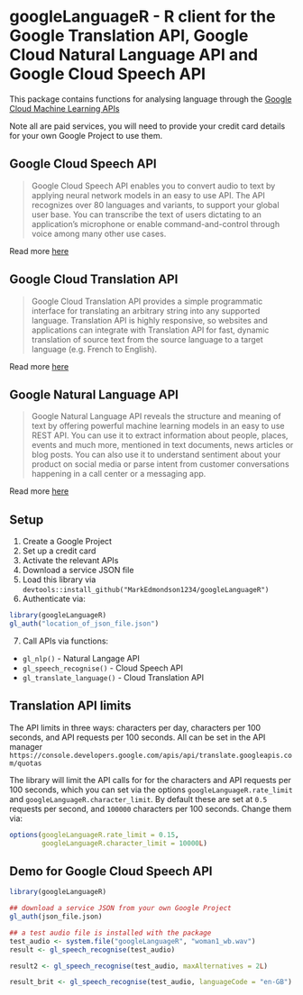 # googleLanguageR - R client for the Google Translation API, Google Cloud Natural Language API and Google Cloud Speech API

This package contains functions for analysing language through the [Google Cloud Machine Learning APIs](https://cloud.google.com/products/machine-learning/)

Note all are paid services, you will need to provide your credit card details for your own Google Project to use them.

## Google Cloud Speech API

> Google Cloud Speech API enables you to convert audio to text by applying neural network models in an easy to use API. The API recognizes over 80 languages and variants, to support your global user base. You can transcribe the text of users dictating to an application’s microphone or enable command-and-control through voice among many other use cases. 

Read more [here](https://cloud.google.com/speech/)

## Google Cloud Translation API

> Google Cloud Translation API provides a simple programmatic interface for translating an arbitrary string into any supported language. Translation API is highly responsive, so websites and applications can integrate with Translation API for fast, dynamic translation of source text from the source language to a target language (e.g. French to English). 

Read more [here](https://cloud.google.com/translate/)

## Google Natural Language API

> Google Natural Language API reveals the structure and meaning of text by offering powerful machine learning models in an easy to use REST API. You can use it to extract information about people, places, events and much more, mentioned in text documents, news articles or blog posts. You can also use it to understand sentiment about your product on social media or parse intent from customer conversations happening in a call center or a messaging app. 

Read more [here](https://cloud.google.com/natural-language/)

## Setup

1. Create a Google Project
2. Set up a credit card
3. Activate the relevant APIs
4. Download a service JSON file
5. Load this library via `devtools::install_github("MarkEdmondson1234/googleLanguageR")`
6. Authenticate via:

```r
library(googleLanguageR)
gl_auth("location_of_json_file.json")
```

7. Call APIs via functions:

* `gl_nlp()` - Natural Langage API
* `gl_speech_recognise()` - Cloud Speech API
* `gl_translate_language()` - Cloud Translation API


## Translation API limits

The API limits in three ways: characters per day, characters per 100 seconds, and API requests per 100 seconds. All can be set in the API manager `https://console.developers.google.com/apis/api/translate.googleapis.com/quotas`

The library will limit the API calls for for the characters and API requests per 100 seconds, which you can set via the options `googleLanguageR.rate_limit` and `googleLanguageR.character_limit`.  By default these are set at `0.5` requests per second, and `100000` characters per 100 seconds.  Change them via:

```r
options(googleLanguageR.rate_limit = 0.15, 
        googleLanguageR.character_limit = 10000L)
```


## Demo for Google Cloud Speech API

```r
library(googleLanguageR)

## download a service JSON from your own Google Project
gl_auth(json_file.json)

## a test audio file is installed with the package
test_audio <- system.file("googleLanguageR", "woman1_wb.wav")
result <- gl_speech_recognise(test_audio)

result2 <- gl_speech_recognise(test_audio, maxAlternatives = 2L)

result_brit <- gl_speech_recognise(test_audio, languageCode = "en-GB")
```
